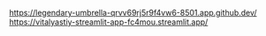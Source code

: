 https://legendary-umbrella-qrvv69rj5r9f4vw6-8501.app.github.dev/
https://vitalyastiy-streamlit-app-fc4mou.streamlit.app/
